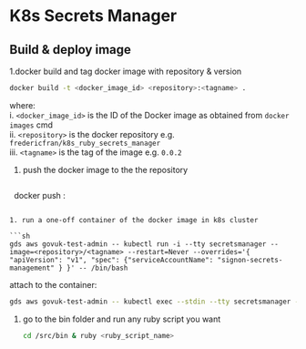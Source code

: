 # K8s Secrets Manager

## Build & deploy image

1.docker build and  tag docker image with repository & version

   ```sh
   docker build -t <docker_image_id> <repository>:<tagname> .
   ```

   where:  
   i. `<docker_image_id>` is the ID of the Docker image as obtained from `docker images` cmd  
   ii. `<repository>` is the docker repository e.g. `fredericfran/k8s_ruby_secrets_manager`  
   iii. `<tagname>` is the tag of the image e.g. `0.0.2`

1. push the docker image to the the repository

   ```sh
   docker push <repository>:<tagname>
   ```

1. run a one-off container of the docker image in k8s cluster

   ```sh
   gds aws govuk-test-admin -- kubectl run -i --tty secretsmanager --image=<repository>/<tagname> --restart=Never --overrides='{ "apiVersion": "v1", "spec": {"serviceAccountName": "signon-secrets-management" } }' -- /bin/bash  
   ```

   attach to the container:

   ```sh
   gds aws govuk-test-admin -- kubectl exec --stdin --tty secretsmanager -- /bin/bash
   ```

1. go to the bin folder and run any ruby script you want
   ```sh
   cd /src/bin & ruby <ruby_script_name>
   ```
